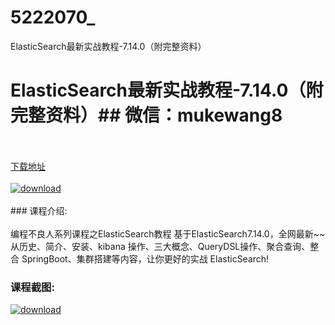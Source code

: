 # 5222070_
ElasticSearch最新实战教程-7.14.0（附完整资料）
# ElasticSearch最新实战教程-7.14.0（附完整资料）## 微信：mukewang8
<br/></br>[下载地址](http://www.36tz.cn/article/5222070 "下载地址")
<br/></br>[![download](http://36tz.cn/muke_img/2021_12_1-55-300x170.png "下载地址")](http://www.36tz.cn/article/5222070 "下载地址")
<br/></br>### 课程介绍:<br/></br>编程不良人系列课程之ElasticSearch教程
基于ElasticSearch7.14.0，全网最新~~
从历史、简介、安装、kibana 操作、三大概念、QueryDSL操作、聚合查询、整合 SpringBoot、集群搭建等内容，让你更好的实战 ElasticSearch!

### 课程截图:
[![download](http://36tz.cn/muke_img/2021_12_2-21.png "下载地址")](http://www.36tz.cn/article/5222070 "下载地址")
